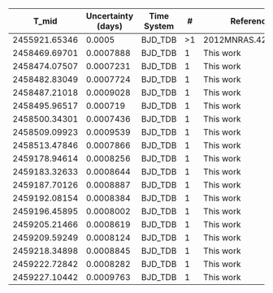 |T_mid        |Uncertainty (days)|Time System|#  |Reference                             |
|-------------|------------------|-----------|---|--------------------------------------|
|2455921.65346|0.0005            |BJD_TDB    |>1 |2012MNRAS.426..739H                   |
|2458469.69701|0.0007888         |BJD_TDB    |1  |This work                             |
|2458474.07507|0.0007231         |BJD_TDB    |1  |This work                             |
|2458482.83049|0.0007724         |BJD_TDB    |1  |This work                             |
|2458487.21018|0.0009028         |BJD_TDB    |1  |This work                             |
|2458495.96517|0.000719          |BJD_TDB    |1  |This work                             |
|2458500.34301|0.0007436         |BJD_TDB    |1  |This work                             |
|2458509.09923|0.0009539         |BJD_TDB    |1  |This work                             |
|2458513.47846|0.0007866         |BJD_TDB    |1  |This work                             |
|2459178.94614|0.0008256         |BJD_TDB    |1  |This work                             |
|2459183.32633|0.0008644         |BJD_TDB    |1  |This work                             |
|2459187.70126|0.0008887         |BJD_TDB    |1  |This work                             |
|2459192.08154|0.0008384         |BJD_TDB    |1  |This work                             |
|2459196.45895|0.0008002         |BJD_TDB    |1  |This work                             |
|2459205.21466|0.0008619         |BJD_TDB    |1  |This work                             |
|2459209.59249|0.0008124         |BJD_TDB    |1  |This work                             |
|2459218.34898|0.0008845         |BJD_TDB    |1  |This work                             |
|2459222.72842|0.0008282         |BJD_TDB    |1  |This work                             |
|2459227.10442|0.0009763         |BJD_TDB    |1  |This work                             |
